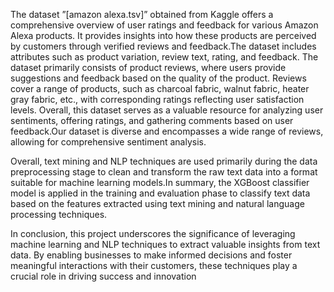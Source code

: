 The dataset ”[amazon alexa.tsv]” obtained from Kaggle
offers a comprehensive overview of user ratings and feedback for various Amazon Alexa products. It provides insights
into how these products are perceived by customers through
verified reviews and feedback.The dataset includes attributes
such as product variation, review text, rating, and feedback.
The dataset primarily consists of product reviews, where users
provide suggestions and feedback based on the quality of the
product. Reviews cover a range of products, such as charcoal
fabric, walnut fabric, heater gray fabric, etc., with corresponding ratings reflecting user satisfaction levels. Overall,
this dataset serves as a valuable resource for analyzing user
sentiments, offering ratings, and gathering comments based
on user feedback.Our dataset is diverse and encompasses a
wide range of reviews, allowing for comprehensive sentiment
analysis.

Overall, text mining and NLP techniques are used primarily
during the data preprocessing stage to clean and transform
the raw text data into a format suitable for machine learning
models.In summary, the XGBoost classifier model is applied in
the training and evaluation phase to classify text data based on
the features extracted using text mining and natural language
processing techniques.


In conclusion, this project underscores the significance of
leveraging machine learning and NLP techniques to extract
valuable insights from text data. By enabling businesses to
make informed decisions and foster meaningful interactions
with their customers, these techniques play a crucial role in
driving success and innovation
